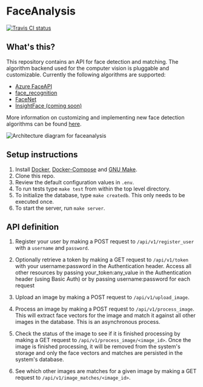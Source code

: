# FaceAnalysis

[![Travis CI status](https://api.travis-ci.org/c-w/faceanalysis.svg?branch=master)](https://travis-ci.org/c-w/faceanalysis)

## What's this?

This repository contains an API for face detection and matching. The algorithm backend used for the computer vision is pluggable and customizable. Currently the following algorithms are supported:

- [Azure FaceAPI](https://azure.microsoft.com/en-us/services/cognitive-services/face/)
- [face_recognition](https://github.com/ageitgey/face_recognition)
- [FaceNet](https://github.com/davidsandberg/facenet)
- [InsightFace (coming soon)](https://github.com/deepinsight/insightface)

More information on customizing and implementing new face detection algorithms can be found [here](./algorithms/README.md).

![Architecture diagram for faceanalysis](https://user-images.githubusercontent.com/1086421/44155170-90283422-a07a-11e8-8f46-7ccf7f98ebd4.png)

## Setup instructions

1. Install [Docker](https://docs.docker.com/install/), [Docker-Compose](https://docs.docker.com/compose/install/) and [GNU Make](https://www.gnu.org/software/make/).
2. Clone this repo.
3. Review the default configuration values in `.env`.
4. To run tests type `make test` from within the top level directory.
5. To initialize the database, type `make createdb`. This only needs to be executed once.
6. To start the server, run `make server`.

## API definition

1. Register your user by making a POST request to `/api/v1/register_user` with a `username` and `password`.

2. Optionally retrieve a token by making a GET request to `/api/v1/token` with your username:password in the Authentication header. Access all other resources by passing your_token:any_value in the Authentication header (using Basic Auth) or by passing username:password for each request

3. Upload an image by making a POST request to `/api/v1/upload_image`.

4. Process an image by making a POST request to `/api/v1/process_image`. This will extract face vectors for the image and match it against all other images in the database. This is an asynchronous process.

5. Check the status of the image to see if it is finished processing by making a GET request to `/api/v1/process_image/<image_id>`. Once the image is finished processing, it will be removed from the system's storage and only the face vectors and matches are persisted in the system's database.

6. See which other images are matches for a given image by making a GET request to `/api/v1/image_matches/<image_id>`.
